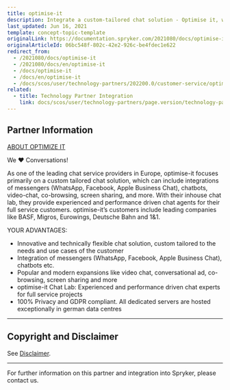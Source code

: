 ```yaml
---
title: optimise-it
description: Integrate a custom-tailored chat solution - Optimise it, which can include integrations of messengers (WhatsApp, Facebook, Apple Business Chat), chatbots, video-chat, co-browsing, screen sharing into Spryker  Commerce OS.
last_updated: Jun 16, 2021
template: concept-topic-template
originalLink: https://documentation.spryker.com/2021080/docs/optimise-it
originalArticleId: 06bc548f-802c-42e2-926c-be4fdec1e622
redirect_from:
  - /2021080/docs/optimise-it
  - /2021080/docs/en/optimise-it
  - /docs/optimise-it
  - /docs/en/optimise-it
  - /docs/scos/user/technology-partners/202200.0/customer-service/optimise-it.html
related:
  - title: Technology Partner Integration
    link: docs/scos/user/technology-partners/page.version/technology-partners.html
---
```


## Partner Information

[ABOUT OPTIMIZE IT](https://www.optimise-it.de/de/)

We ❤ Conversations!

As one of the leading chat service providers in Europe, optimise-it focuses primarily on a custom tailored chat solution, which can include integrations of messengers (WhatsApp, Facebook, Apple Business Chat), chatbots, video-chat, co-browsing, screen sharing, and more. With their inhouse chat lab, they provide experienced and performance driven chat agents for their full service customers. optimise-it’s customers include leading companies like BASF, Migros, Eurowings, Deutsche Bahn and 1&1.

YOUR ADVANTAGES:

* Innovative and technically flexible chat solution, custom tailored to the needs and use cases of the customer
* Integration of messengers (WhatsApp, Facebook, Apple Business Chat), chatbots etc.
* Popular and modern expansions like video chat, conversational ad, co-browsing, screen sharing and more
* optimise-it Chat Lab: Experienced and performance driven chat experts for full service projects
* 100% Privacy and GDPR compliant. All dedicated servers are hosted exceptionally in german data centres
---

## Copyright and Disclaimer

See [Disclaimer](https://github.com/spryker/spryker-documentation).

---
For further information on this partner and integration into Spryker, please contact us.

<div class="hubspot-form js-hubspot-form" data-portal-id="2770802" data-form-id="163e11fb-e833-4638-86ae-a2ca4b929a41" id="hubspot-1"></div>
